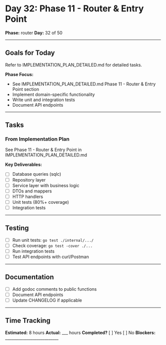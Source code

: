 # Day 32: Phase 11 - Router & Entry Point

**Phase:** router
**Day:** 32 of 50

---

## Goals for Today

Refer to IMPLEMENTATION_PLAN_DETAILED.md for detailed tasks.

**Phase Focus:**
- See IMPLEMENTATION_PLAN_DETAILED.md Phase 11 - Router & Entry Point section
- Implement domain-specific functionality
- Write unit and integration tests
- Document API endpoints

---

## Tasks

### From Implementation Plan
See Phase 11 - Router & Entry Point in IMPLEMENTATION_PLAN_DETAILED.md

**Key Deliverables:**
- [ ] Database queries (sqlc)
- [ ] Repository layer
- [ ] Service layer with business logic
- [ ] DTOs and mappers
- [ ] HTTP handlers
- [ ] Unit tests (80%+ coverage)
- [ ] Integration tests

---

## Testing
- [ ] Run unit tests: `go test ./internal/.../`
- [ ] Check coverage: `go test -cover ./...`
- [ ] Run integration tests
- [ ] Test API endpoints with curl/Postman

---

## Documentation
- [ ] Add godoc comments to public functions
- [ ] Document API endpoints
- [ ] Update CHANGELOG if applicable

---

## Time Tracking
**Estimated:** 8 hours
**Actual:** ___ hours
**Completed?** [ ] Yes [ ] No
**Blockers:** ___________________________
